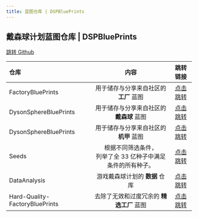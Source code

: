 ```yaml
---
title: 蓝图仓库 | DSPBluePrints
---
```

## 戴森球计划蓝图仓库 | DSPBluePrints
[跳转 Github](https://github.com/DSPBluePrints)

| 仓库 | 内容 | 跳转链接 |
| :--- | :-: | :-: |
| FactoryBluePrints | 用于储存与分享来自社区的 **工厂** 蓝图 | [点击跳转](https://github.com/DSPBluePrints/FactoryBluePrints) |
| DysonSphereBluePrints | 用于储存与分享来自社区的 **戴森球** 蓝图 | [点击跳转](https://github.com/DSPBluePrints/DysonSphereBluePrints) |
| DysonSphereBluePrints | 用于储存与分享来自社区的 **机甲** 蓝图 | [点击跳转](https://github.com/DSPBluePrints/MechaBluePrints) |
| Seeds | 根据不同筛选条件，<br>列举了全 33 亿种子中满足条件的所有种子。 | [点击跳转](https://github.com/DSPBluePrints/Seeds) |
| DataAnalysis | 游戏戴森球计划的 **数据** 仓库 | [点击跳转](https://github.com/DSPBluePrints/DataAnalysis) |
| Hard-Quality-FactoryBluePrints | 去除了无效和过度冗余的 **精选工厂** 蓝图 | [点击跳转](https://github.com/DSPBluePrints/Hard-Quality-FactoryBluePrints) |